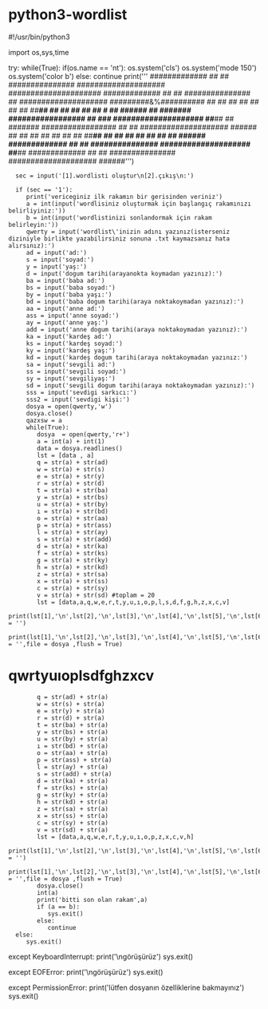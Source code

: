 # python3-wordlist

#!/usr/bin/python3

import os,sys,time

try:
   while(True):
      if(os.name == 'nt'):
         os.system('cls')
         os.system('mode 150')
         os.system('color b')
      else:
         continue
      print('''
           #############  ##             ##   ###############         ####################   #####################
           #############  ##             ##   ###############   ##    ####################   #########&%##########
           ##             ##             ##   ##           ##  ##     ##                            ##**##
           ##             ##             ##   ##           ## #       ##                            ######
           ##    #######  #################   ##           ###        ####################          ##**##
           ##    #######  #################   ##           ##         ####################          ######
           ##         ##  ##             ##   ##           ##                           ##          ##**##
           ##         ##  ##             ##   ##           ##                           ##          ######
           #############  ##             ##   ###############         ####################          ##**##
           #############  ##             ##   ###############         ####################          ######''')
                                                                                                                        
                                                                                                                                                  
      sec = input('[1].wordlisti oluştur\n[2].çıkış\n:')
      	    
      if (sec == '1'):
         print('vericeginiz ilk rakamın bir gerisinden veriniz')
         a = int(input('wordlisiniz oluşturmak için başlangıç rakamınızı belirliyiniz:'))
         b = int(input('wordlistinizi sonlandormak için rakam belirleyin:'))
         qwerty = input('wordlist\'inizin adını yazınız(isterseniz diziniyle birlikte yazabilirsiniz sonuna .txt kaymazsanız hata alırsınız):')
         ad = input('ad:')
         s = input('soyad:')
         y = input('yaş:')
         d = input('dogum tarihi(arayanokta koymadan yazınız):')
         ba = input('baba ad:')
         bs = input('baba soyad:')
         by = input('baba yaşı:')
         bd = input('baba dogum tarihi(araya noktakoymadan yazınız):')
         aa = input('anne ad:')
         ass = input('anne soyad:')
         ay = input('anne yaş:')
         add = input('anne dogum tarihi(araya noktakoymadan yazınız):')
         ka = input('kardeş ad:')
         ks = input('kardeş soyad:')
         ky = input('kardeş yaş:')
         kd = input('kardeş dogum tarihi(araya noktakoymadan yazınız:')
         sa = input('sevgili ad:')
         ss = input('sevgili soyad:')
         sy = input('sevgiliyaş:')
         sd = input('sevgili dogum tarihi(araya noktakoymadan yazınız):')
         sss = input('sevdigi sarkıcı:')
         sss2 = input('sevdigi kişi:')
         dosya = open(qwerty,'w')
         dosya.close()
         qazxsw = a
         while(True):
            dosya  = open(qwerty,'r+')
            a = int(a) + int(1)
            data = dosya.readlines()
            lst = [data , a]
            q = str(a) + str(ad)
            w = str(a) + str(s)
            e = str(a) + str(y)
            r = str(a) + str(d)
            t = str(a) + str(ba)
            y = str(a) + str(bs)
            u = str(a) + str(by)
            ı = str(a) + str(bd)
            o = str(a) + str(aa)
            p = str(a) + str(ass)
            l = str(a) + str(ay)
            s = str(a) + str(add)
            d = str(a) + str(ka)
            f = str(a) + str(ks)
            g = str(a) + str(ky)
            h = str(a) + str(kd)
            z = str(a) + str(sa)
            x = str(a) + str(ss)
            c = str(a) + str(sy)
            v = str(a) + str(sd) #toplam = 20
            lst = [data,a,q,w,e,r,t,y,u,ı,o,p,l,s,d,f,g,h,z,x,c,v]
            print(lst[1],'\n',lst[2],'\n',lst[3],'\n',lst[4],'\n',lst[5],'\n',lst[6],'\n',lst[7],'\n',lst[8],'\n',lst[9],'\n',lst[10],'\n',lst[11],'\n',lst[12],'\n',lst[13],'\n',lst[14],'\n',lst[15],'\n',lst[16],'\n',lst[17],'\n',lst[18],'\n',lst[19],'\n',lst[20],sep = '')
            print(lst[1],'\n',lst[2],'\n',lst[3],'\n',lst[4],'\n',lst[5],'\n',lst[6],'\n',lst[7],'\n',lst[8],'\n',lst[9],'\n',lst[10],'\n',lst[11],'\n',lst[12],'\n',lst[13],'\n',lst[14],'\n',lst[15],'\n',lst[16],'\n',lst[17],'\n',lst[18],'\n',lst[19],'\n',lst[20],sep = '',file = dosya ,flush = True)
#           qwrtyuıoplsdfghzxcv
            q = str(ad) + str(a)
            w = str(s) + str(a)
            e = str(y) + str(a)
            r = str(d) + str(a)
            t = str(ba) + str(a)
            y = str(bs) + str(a)
            u = str(by) + str(a)
            ı = str(bd) + str(a)
            o = str(aa) + str(a)
            p = str(ass) + str(a)
            l = str(ay) + str(a)
            s = str(add) + str(a)
            d = str(ka) + str(a)
            f = str(ks) + str(a)
            g = str(ky) + str(a)
            h = str(kd) + str(a)
            z = str(sa) + str(a)
            x = str(ss) + str(a)
            c = str(sy) + str(a)
            v = str(sd) + str(a)
            lst = [data,a,q,w,e,r,t,y,u,ı,o,p,z,x,c,v,h]
            print(lst[1],'\n',lst[2],'\n',lst[3],'\n',lst[4],'\n',lst[5],'\n',lst[6],'\n',lst[7],'\n',lst[8],'\n',lst[9],'\n',lst[10],'\n',lst[11],'\n',lst[12],'\n',lst[13],'\n',lst[14],'\n',lst[15],sep = '')
            print(lst[1],'\n',lst[2],'\n',lst[3],'\n',lst[4],'\n',lst[5],'\n',lst[6],'\n',lst[7],'\n',lst[8],'\n',lst[9],'\n',lst[10],'\n',lst[11],'\n',lst[12],'\n',lst[13],'\n',lst[14],'\n',lst[15],sep = '',file = dosya ,flush = True)
            dosya.close()
            int(a)
            print('bitti son olan rakam',a)
            if (a == b):
               sys.exit()
            else:
               continue
      else:
         sys.exit()
               
except KeyboardInterrupt:
    print('\ngörüşürüz')
    sys.exit()

except EOFError:
    print('\ngörüşürüz')
    sys.exit()

except PermissionError:
    print('lütfen dosyanın özelliklerine bakmayınız')
    sys.exit()
